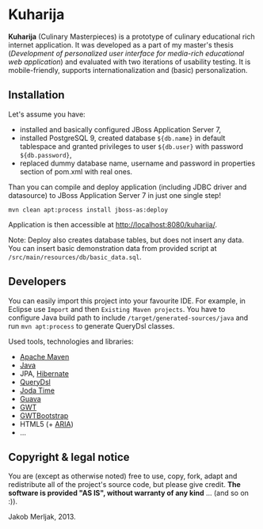 Kuharija
========
**Kuharija** (Culinary Masterpieces) is a prototype of culinary educational rich internet application. It was developed as a part of my master's thesis (*Development of personalized user interface for media-rich educational web application*) and evaluated with two iterations of usability testing. It is mobile-friendly, supports internationalization and (basic) personalization.


Installation
------------
Let's assume you have:
- installed and basically configured JBoss Application Server 7,
- installed PostgreSQL 9, created database `${db.name}` in default tablespace and granted privileges to user `${db.user}` with password `${db.password}`,
- replaced dummy database name, username and password in properties section of pom.xml with real ones.

Than you can compile and deploy application (including JDBC driver and datasource) to JBoss Application Server 7 in just one single step!

`mvn clean apt:process install jboss-as:deploy`

Application is then accessible at [http://localhost:8080/kuharija/](http://localhost:8080/kuharija/).

Note: Deploy also creates database tables, but does not insert any data. You can insert basic demonstration data from provided script at `/src/main/resources/db/basic_data.sql`.

Developers
------------
You can easily import this project into your favourite IDE. For example, in Eclipse use `Import` and then `Existing Maven projects`. You have to configure Java build path to include `/target/generated-sources/java` and run `mvn apt:process` to generate QueryDsl classes.

Used tools, technologies and libraries:
- [Apache Maven](https://maven.apache.org/)
- [Java](https://www.java.com/)
- JPA, [Hibernate](http://hibernate.org/)
- [QueryDsl](http://www.querydsl.com/)
- [Joda Time](http://www.joda.org/joda-time/)
- [Guava](https://code.google.com/p/guava-libraries/)
- [GWT](http://www.gwtproject.org/)
- [GWTBootstrap](http://gwtbootstrap.github.io/)
- HTML5 (+ [ARIA](https://en.wikipedia.org/wiki/WAI-ARIA))
- ...

Copyright & legal notice
---------
You are (except as otherwise noted) free to use, copy, fork, adapt and redistribute all of the project's source code, but please give credit.
**The software is provided "AS IS", without warranty of any kind** ... (and so on :)).


Jakob Merljak, 2013.
